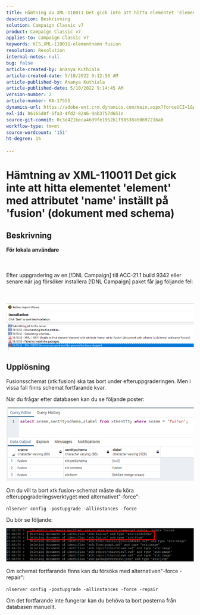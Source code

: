 ```yaml
---
title: Hämtning av XML-110011 Det gick inte att hitta elementet 'element' med attributet 'name' inställt på 'fusion' (dokument med schema)
description: Beskrivning
solution: Campaign Classic v7
product: Campaign Classic v7
applies-to: Campaign Classic v7
keywords: KCS,XML-110011-elementnamn fusion
resolution: Resolution
internal-notes: null
bug: false
article-created-by: Ananya Kuthiala
article-created-date: 5/10/2022 9:12:56 AM
article-published-by: Ananya Kuthiala
article-published-date: 5/10/2022 9:14:45 AM
version-number: 2
article-number: KA-17555
dynamics-url: https://adobe-ent.crm.dynamics.com/main.aspx?forceUCI=1&pagetype=entityrecord&etn=knowledgearticle&id=957b605d-41d0-ec11-a7b5-0022480a8e40
exl-id: 86165d0f-5fa3-4fd2-8246-9ab3757d651e
source-git-commit: 0c3e421beca46d9fe1952b1f98538a50697216a0
workflow-type: tm+mt
source-wordcount: '151'
ht-degree: 1%

---
```


# Hämtning av XML-110011 Det gick inte att hitta elementet &#39;element&#39; med attributet &#39;name&#39; inställt på &#39;fusion&#39; (dokument med schema)

## Beskrivning

<b>För lokala användare</b><br><br> <br><br>Efter uppgradering av en [!DNL Campaign] till ACC-21.1 build 9342 eller senare när jag försöker installera [!DNL Campaign] paket får jag följande fel:<br><br> <br><br>![](assets/___967b605d-41d0-ec11-a7b5-0022480a8e40___.png)

## Upplösning


Fusionsschemat (xtk:fusion) ska tas bort under efteruppgraderingen. Men i vissa fall finns schemat fortfarande kvar.

När du frågar efter databasen kan du se följande poster:

![](assets/5cf5ba8b-f838-ec11-b6e6-000d3a348885.png)

Om du vill ta bort xtk:fusion-schemat måste du köra efteruppgraderingsverktyget med alternativet&quot;-force&quot;:

`nlserver config -postupgrade -allinstances -force`

Du bör se följande:

![](assets/406e7298-f938-ec11-b6e6-000d3a348885.png)

Om schemat fortfarande finns kan du försöka med alternativen&quot;-force -repair&quot;:

`nlserver config -postupgrade -allinstances -force -repair`

Om det fortfarande inte fungerar kan du behöva ta bort posterna från databasen manuellt.
